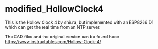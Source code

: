 # modified_HollowClock4

This is the Hollow Clock 4 by shiura, but implemented with an ESP8266 D1 which can get the real time from an NTP server.

The CAD files and the original version can be found here:
https://www.instructables.com/Hollow-Clock-4/
